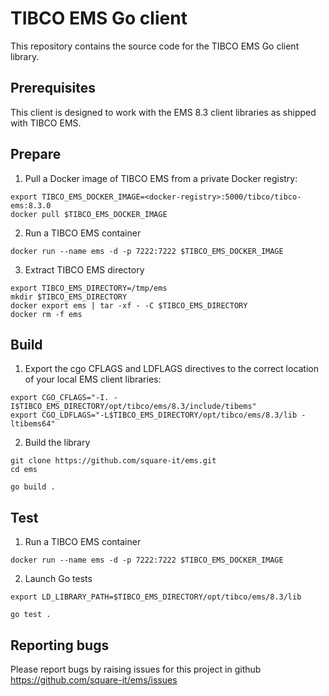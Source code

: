 # TIBCO EMS Go client

This repository contains the source code for the TIBCO EMS Go client library.

## Prerequisites
This client is designed to work with the EMS 8.3 client libraries as shipped with TIBCO EMS.

## Prepare

1. Pull a Docker image of TIBCO EMS from a private Docker registry:
```
export TIBCO_EMS_DOCKER_IMAGE=<docker-registry>:5000/tibco/tibco-ems:8.3.0
docker pull $TIBCO_EMS_DOCKER_IMAGE
```

2. Run a TIBCO EMS container
```
docker run --name ems -d -p 7222:7222 $TIBCO_EMS_DOCKER_IMAGE
```

3. Extract TIBCO EMS directory
```
export TIBCO_EMS_DIRECTORY=/tmp/ems
mkdir $TIBCO_EMS_DIRECTORY
docker export ems | tar -xf - -C $TIBCO_EMS_DIRECTORY
docker rm -f ems
```

## Build

1. Export the cgo CFLAGS and LDFLAGS directives to the correct location of your local EMS client libraries:
```
export CGO_CFLAGS="-I. -I$TIBCO_EMS_DIRECTORY/opt/tibco/ems/8.3/include/tibems"
export CGO_LDFLAGS="-L$TIBCO_EMS_DIRECTORY/opt/tibco/ems/8.3/lib -ltibems64"             
```

2. Build the library
```
git clone https://github.com/square-it/ems.git
cd ems

go build .
```

## Test

1. Run a TIBCO EMS container
```
docker run --name ems -d -p 7222:7222 $TIBCO_EMS_DOCKER_IMAGE
```

2. Launch Go tests
```
export LD_LIBRARY_PATH=$TIBCO_EMS_DIRECTORY/opt/tibco/ems/8.3/lib

go test .
```

## Reporting bugs

Please report bugs by raising issues for this project in github https://github.com/square-it/ems/issues
